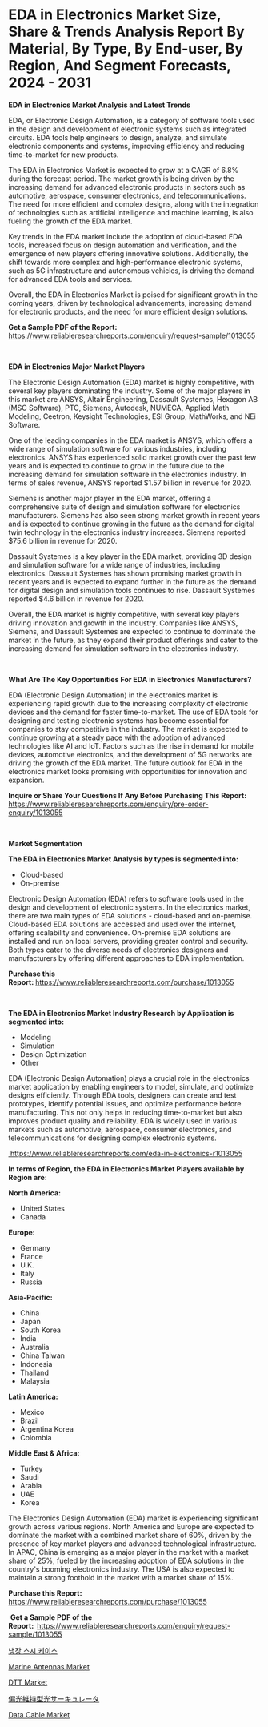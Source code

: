 <p><h1>EDA in Electronics Market Size, Share & Trends Analysis Report By Material, By Type, By End-user, By Region, And Segment Forecasts, 2024 - 2031</h1></p><p><strong>EDA in Electronics Market Analysis and Latest Trends</strong></p>
<p><p>EDA, or Electronic Design Automation, is a category of software tools used in the design and development of electronic systems such as integrated circuits. EDA tools help engineers to design, analyze, and simulate electronic components and systems, improving efficiency and reducing time-to-market for new products.</p><p>The EDA in Electronics Market is expected to grow at a CAGR of 6.8% during the forecast period. The market growth is being driven by the increasing demand for advanced electronic products in sectors such as automotive, aerospace, consumer electronics, and telecommunications. The need for more efficient and complex designs, along with the integration of technologies such as artificial intelligence and machine learning, is also fueling the growth of the EDA market.</p><p>Key trends in the EDA market include the adoption of cloud-based EDA tools, increased focus on design automation and verification, and the emergence of new players offering innovative solutions. Additionally, the shift towards more complex and high-performance electronic systems, such as 5G infrastructure and autonomous vehicles, is driving the demand for advanced EDA tools and services.</p><p>Overall, the EDA in Electronics Market is poised for significant growth in the coming years, driven by technological advancements, increasing demand for electronic products, and the need for more efficient design solutions.</p></p>
<p><strong>Get a Sample PDF of the Report:&nbsp;</strong> <a href="https://www.reliableresearchreports.com/enquiry/request-sample/1013055">https://www.reliableresearchreports.com/enquiry/request-sample/1013055</a></p>
<p>&nbsp;</p>
<p><strong>EDA in Electronics Major Market Players</strong></p>
<p><p>The Electronic Design Automation (EDA) market is highly competitive, with several key players dominating the industry. Some of the major players in this market are ANSYS, Altair Engineering, Dassault Systemes, Hexagon AB (MSC Software), PTC, Siemens, Autodesk, NUMECA, Applied Math Modeling, Ceetron, Keysight Technologies, ESI Group, MathWorks, and NEi Software.</p><p>One of the leading companies in the EDA market is ANSYS, which offers a wide range of simulation software for various industries, including electronics. ANSYS has experienced solid market growth over the past few years and is expected to continue to grow in the future due to the increasing demand for simulation software in the electronics industry. In terms of sales revenue, ANSYS reported $1.57 billion in revenue for 2020.</p><p>Siemens is another major player in the EDA market, offering a comprehensive suite of design and simulation software for electronics manufacturers. Siemens has also seen strong market growth in recent years and is expected to continue growing in the future as the demand for digital twin technology in the electronics industry increases. Siemens reported $75.6 billion in revenue for 2020.</p><p>Dassault Systemes is a key player in the EDA market, providing 3D design and simulation software for a wide range of industries, including electronics. Dassault Systemes has shown promising market growth in recent years and is expected to expand further in the future as the demand for digital design and simulation tools continues to rise. Dassault Systemes reported $4.6 billion in revenue for 2020.</p><p>Overall, the EDA market is highly competitive, with several key players driving innovation and growth in the industry. Companies like ANSYS, Siemens, and Dassault Systemes are expected to continue to dominate the market in the future, as they expand their product offerings and cater to the increasing demand for simulation software in the electronics industry.</p></p>
<p>&nbsp;</p>
<p><strong>What Are The Key Opportunities For EDA in Electronics Manufacturers?</strong></p>
<p><p>EDA (Electronic Design Automation) in the electronics market is experiencing rapid growth due to the increasing complexity of electronic devices and the demand for faster time-to-market. The use of EDA tools for designing and testing electronic systems has become essential for companies to stay competitive in the industry. The market is expected to continue growing at a steady pace with the adoption of advanced technologies like AI and IoT. Factors such as the rise in demand for mobile devices, automotive electronics, and the development of 5G networks are driving the growth of the EDA market. The future outlook for EDA in the electronics market looks promising with opportunities for innovation and expansion.</p></p>
<p><strong>Inquire or Share Your Questions If Any Before Purchasing This Report:</strong> <a href="https://www.reliableresearchreports.com/enquiry/pre-order-enquiry/1013055">https://www.reliableresearchreports.com/enquiry/pre-order-enquiry/1013055</a></p>
<p>&nbsp;</p>
<p><strong>Market Segmentation</strong></p>
<p><strong>The EDA in Electronics Market Analysis by types is segmented into:</strong></p>
<p><ul><li>Cloud-based</li><li>On-premise</li></ul></p>
<p><p>Electronic Design Automation (EDA) refers to software tools used in the design and development of electronic systems. In the electronics market, there are two main types of EDA solutions - cloud-based and on-premise. Cloud-based EDA solutions are accessed and used over the internet, offering scalability and convenience. On-premise EDA solutions are installed and run on local servers, providing greater control and security. Both types cater to the diverse needs of electronics designers and manufacturers by offering different approaches to EDA implementation.</p></p>
<p><strong>Purchase this Report:&nbsp;</strong><a href="https://www.reliableresearchreports.com/purchase/1013055">https://www.reliableresearchreports.com/purchase/1013055</a></p>
<p>&nbsp;</p>
<p><strong>The EDA in Electronics Market Industry Research by Application is segmented into:</strong></p>
<p><ul><li>Modeling</li><li>Simulation</li><li>Design Optimization</li><li>Other</li></ul></p>
<p><p>EDA (Electronic Design Automation) plays a crucial role in the electronics market application by enabling engineers to model, simulate, and optimize designs efficiently. Through EDA tools, designers can create and test prototypes, identify potential issues, and optimize performance before manufacturing. This not only helps in reducing time-to-market but also improves product quality and reliability. EDA is widely used in various markets such as automotive, aerospace, consumer electronics, and telecommunications for designing complex electronic systems.</p></p>
<p><a href="https://www.reliableresearchreports.com/eda-in-electronics-r1013055">&nbsp;https://www.reliableresearchreports.com/eda-in-electronics-r1013055</a></p>
<p><strong>In terms of Region, the EDA in Electronics Market Players available by Region are:</strong></p>
<p>
    <p> <strong> North America: </strong>
        <ul>
            <li>United States</li>
            <li>Canada</li>
        </ul>
        </p> 
    <p> <strong> Europe: </strong>
        <ul>
            <li>Germany</li>
            <li>France</li>
            <li>U.K.</li>
            <li>Italy</li>
            <li>Russia</li>
        </ul>
        </p> 
    <p> <strong> Asia-Pacific: </strong>
        <ul>
            <li>China</li>
            <li>Japan</li>
            <li>South Korea</li>
            <li>India</li>
            <li>Australia</li>
            <li>China Taiwan</li>
            <li>Indonesia</li>
            <li>Thailand</li>
            <li>Malaysia</li>
        </ul>
        </p> 
    <p> <strong> Latin America: </strong>
        <ul>
            <li>Mexico</li>
            <li>Brazil</li>
            <li>Argentina Korea</li>
            <li>Colombia</li>
        </ul>
        </p> 
    <p> <strong> Middle East & Africa: </strong>
        <ul>
            <li>Turkey</li>
            <li>Saudi</li>
            <li>Arabia</li>
            <li>UAE</li>
            <li>Korea</li>
        </ul>
    </p>
    </p>
<p><p>The Electronics Design Automation (EDA) market is experiencing significant growth across various regions. North America and Europe are expected to dominate the market with a combined market share of 60%, driven by the presence of key market players and advanced technological infrastructure. In APAC, China is emerging as a major player in the market with a market share of 25%, fueled by the increasing adoption of EDA solutions in the country's booming electronics industry. The USA is also expected to maintain a strong foothold in the market with a market share of 15%.</p></p>
<p><strong>Purchase this Report: </strong><a href="https://www.reliableresearchreports.com/purchase/1013055">https://www.reliableresearchreports.com/purchase/1013055</a></p>
<p>&nbsp;<strong>Get a Sample PDF of the Report:&nbsp;&nbsp;</strong><a href="https://www.reliableresearchreports.com/enquiry/request-sample/1013055">https://www.reliableresearchreports.com/enquiry/request-sample/1013055</a></p>
<p><strong></strong></p>
<p><p><a href="https://github.com/GabrielBlanda5656/Market-Research-Report-List-1/blob/main/178361950022.md">냉장 스시 케이스</a></p><p><a href="https://www.linkedin.com/pulse/marine-antennas-market-key-successful-business-strategy-forecast-wcabc">Marine Antennas Market</a></p><p><a href="https://github.com/mancsybtousav/Market-Research-Report-List-2/blob/main/dtt-market.md">DTT Market</a></p><p><a href="https://github.com/marbadji/Market-Research-Report-List-1/blob/main/860535853858.md">偏光維持型光サーキュレータ</a></p><p><a href="https://www.linkedin.com/pulse/data-cable-market-outlook-industry-overview-forecast-2024-2031-rn2jc?trackingId=iYc1RC0RMqNFfxmfnS%2BLFw%3D%3D">Data Cable Market</a></p></p>